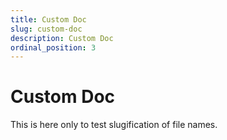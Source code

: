 ```yaml
---
title: Custom Doc
slug: custom-doc
description: Custom Doc
ordinal_position: 3
---
```


# Custom Doc

This is here only to test slugification of file names.
